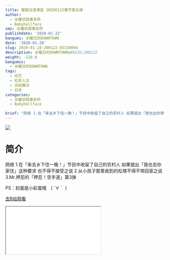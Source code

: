 ```yaml
---
title: 猩猩日语课堂 20200122春节第五弹
author:
  - 水曜侦探事务所
  - Babyhellface
zmz: 水曜侦探事务所
publishdate: '2020-01-22'
bangumi: 水曜日的DOWNTOWN
date: '2020-01-28'
slug: 2020-01-28-200122-85330894
description: 水曜日的DOWNTOWN&#8226;200122
weight: -128.0
bangumis:
  - 水曜日的DOWNTOWN
tags:
  - 综艺
  - 松本人志
  - 浜田雅功
  - 日本
categories:
  - 水曜侦探事务所
  - Babyhellface

brief: "网络 1.在「来去乡下住一晚！」节目中收留了自己的农村人 如果提出「我也去你家住」这种要求 也不得不接受之说 2.从小孩子那里收到的松塔不得不带回家之说 3.Mr.押忍的「押忍！空手道」第3弹 PS：封面是小彩蛋哦 ( ´∀｀ )"
---
```

![](https://raw.githubusercontent.com/tcgriffith/owaraisite/master/static/tmpimg/485959ab6f5ed70c4a9b928e4c0900dfb7acef23.jpg.480.jpg)
# 简介  
网络
1.在「来去乡下住一晚！」节目中收留了自己的农村人 如果提出「我也去你家住」这种要求 也不得不接受之说
2.从小孩子那里收到的松塔不得不带回家之说
3.Mr.押忍的「押忍！空手道」第3弹

PS：封面是小彩蛋哦　( ´∀｀ )  

[去B站观看](https://www.bilibili.com/video/av85330894/)
<div class ="resp-container"><iframe class="testiframe" src="//player.bilibili.com/player.html?aid=85330894"", scrolling="no", allowfullscreen="true" > </iframe></div> 

